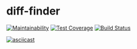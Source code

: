 # diff-finder

[![Maintainability](https://api.codeclimate.com/v1/badges/5130b9ff8653a5d46e1f/maintainability)](https://codeclimate.com/github/pocketmehdi/diff-finder/maintainability)
[![Test Coverage](https://api.codeclimate.com/v1/badges/5130b9ff8653a5d46e1f/test_coverage)](https://codeclimate.com/github/pocketmehdi/diff-finder/test_coverage)
[![Build Status](https://travis-ci.org/pocketmehdi/diff-finder.svg?branch=master)](https://travis-ci.org/pocketmehdi/diff-finder)

[![asciicast](https://asciinema.org/a/baqEcxyY3Vc6h2pH0xyQ5dSdW.png)](https://asciinema.org/a/baqEcxyY3Vc6h2pH0xyQ5dSdW)
